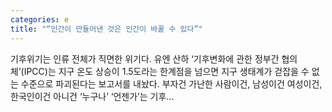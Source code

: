 ```yaml
---
categories: e
title: "“인간이 만들어낸 것은 인간이 바꿀 수 있다”"
---
```


				
		
			
				
					
					
						
						
						
					
					
				
				
			
			
			
기후위기는 인류 전체가 직면한 위기다. 유엔 산하 ‘기후변화에 관한 정부간 협의체’(IPCC)는 지구 온도 상승이 1.5도라는 한계점을 넘으면 지구 생태계가 걷잡을 수 없는 수준으로 파괴된다는 보고서를 내놨다. 부자건 가난한 사람이건, 남성이건 여성이건, 한국인이건 아니건 ‘누구나’ ‘언젠가’는 기후...		
			